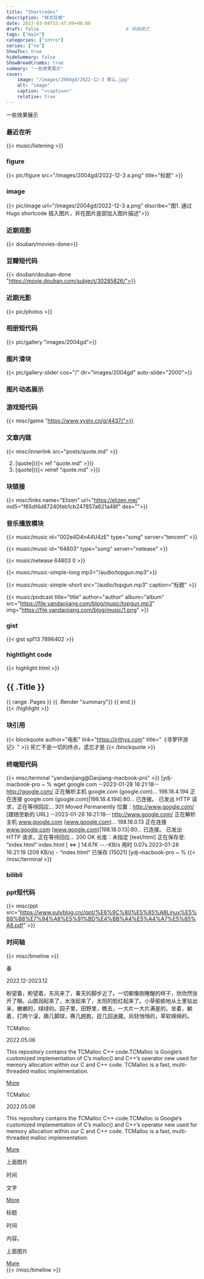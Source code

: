 ```yaml
---
title: "Shortcodes"
description: "样式存放"
date: 2023-03-04T15:47:09+08:00
draft: false                                # 草稿模式  
tags: ["main"]
categories: ["intro"]
series: ["no"]
ShowToc: true
hideSummary: false
ShowBreadCrumbs: true
summary: "一些效果展示"
cover:
    image: "/images/2004gd/2022-12-3 那么.jpg"
    alt: "image"
    caption: "<caption>"
    relative: true
---
```

一些效果展示

### 最近在听
{{< music/listening >}}

### figure
{{< pic/figure src="/images/2004gd/2022-12-3 a.png" title="标题" >}}



### image
{{< pic/image url="/images/2004gd/2022-12-3 a.png" discribe="图1. 通过 Hugo shortcode 插入图片，并在图片底部加入图片描述">}}


### 近期观影
{{< douban/movies-done>}}

### 豆瓣短代码
{{< douban/douban-done "https://movie.douban.com/subject/30285826/">}}

### 近期光影
{{< pic/photos >}}

### 相册短代码
{{< pic/gallery "images/2004gd">}}

### 图片滑块
{{< pic/gallery-slider cos="/" dir="images/2004gd" auto-slide="2000">}}

### 图片动态展示


### 游戏短代码
{{< misc/game "https://www.yystv.cn/g/4437/">}}

### 文章内链
{{< misc/innerlink src="posts/quote.md" >}}  

2. [quote]({{< ref "quote.md" >}})
3. [quote]({{< relref "quote.md" >}})

### 块链接
{{< misc/links name="Elizen" url="https://elizen.me/" md5="f65df4d87240feb1cb247857a621a48f" des="">}}


### 音乐播放模块 
{{< music/music id="002e4D4n44U4zE" type="song" server="tencent" >}}

{{< music/music id="64803" type="song" server="netease" >}}

{{< music/netease 64803 0 >}}<!--1:自动播放，0：手动  会出现很多错误，但不影响使用-->


{{< music/music-simple-long mp3="/audio/topgun.mp3">}}

{{< music/music-simple-short src="/audio/topgun.mp3" caption="标题" >}}

{{< music/podcast title="title" author="author" album="album" src="https://file.yandaojiang.com/blog/music/topgun.mp3" img="https://file.yandaojiang.com/blog/music/1.png" >}}

### gist
{{< gist spf13 7896402 >}}  <!--# gist仓库 https://gist.github.com/spf13/7896402-->

### hightlight code
{{< highlight html >}}
<section id="main">
    <div>
        <h1 id="title">{{ .Title }}</h1>
        {{ range .Pages }}
            {{ .Render "summary"}}
        {{ end }}
    </div>
</section>
{{< /highlight >}}

### 块引用
{{< blockquote author="电影" link="https://irithys.com" title="《寻梦环游记》" >}}
死亡不是一切的终点，遗忘才是
{{< /blockquote >}}


### 终端短代码
{{< misc/terminal "yandaojiang@Daojiang-macbook-pro" >}} [ydj-macbook-pro ~ % wget google.com --2023-01-28 16:21:18-- http://google.com/ 正在解析主机 google.com (google.com)... 198.18.4.194 正在连接 google.com (google.com)|198.18.4.194|:80... 已连接。 已发出 HTTP 请求，正在等待回应... 301 Moved Permanently 位置：http://www.google.com/ [跟随至新的 URL] --2023-01-28 16:21:18-- http://www.google.com/ 正在解析主机 www.google.com (www.google.com)... 198.18.0.13 正在连接 www.google.com (www.google.com)|198.18.0.13|:80... 已连接。 已发出 HTTP 请求，正在等待回应... 200 OK 长度：未指定 [text/html] 正在保存至: “index.html”
index.html [ <=> ] 14.67K --.-KB/s 用时 0.07s
2023-01-28 16:21:19 (209 KB/s) - “index.html” 已保存 [15021] [ydj-macbook-pro ~ % {{< /misc/terminal >}}

### bilibli
<!--{{< misc/bilibili BV1NF411J7JH >}}-->

### ppt短代码
{{< misc/ppt src="https://www.sulvblog.cn//ppt/%E6%9C%80%E5%85%A8Linux%E5%B8%B8%E7%94%A8%E5%91%BD%E4%BB%A4%E5%A4%A7%E5%85%A8.pdf" >}} 

### 时间轴
{{< misc/timeline >}}

<div class="timeline-item">
    <div class="timeline-img"></div>
    <div class="timeline-content js--fadeInLeft">
        <p class="timeline-header">春</p>
        <div class="date">2022.12-2023.12</div>
        <p class="timeline-text">
            盼望着，盼望着，东风来了，春天的脚步近了。一切都像刚睡醒的样子，欣欣然张开了眼。山朗润起来了，水涨起来了，太阳的脸红起来了。小草偷偷地从土里钻出来，嫩嫩的，绿绿的。园子里，田野里，瞧去，一大片一大片满是的。坐着，躺着，打两个滚，踢几脚球，赛几趟跑，捉几回迷藏。风轻悄悄的，草软绵绵的。</p>
        <!-- <a class="bnt-more" href="javascript:void(0)">More</a> -->
    </div>
</div>
<div class="timeline-item">
    <div class="timeline-img"></div>
    <div class="timeline-content timeline-card js--fadeInRight">
        <div class="timeline-img-header"
             style="background-image: url('https://picsum.photos/1000/800/?random')">
            <p>TCMalloc</p>
        </div>
        <div class="date">2022.05.06</div>
        <p class="timeline-text">This repository contains the TCMalloc C++ code.TCMalloc is Google’s customized implementation of C’s malloc() and C++’s operator new used for memory allocation within our C and C++ code. TCMalloc is a fast, multi-threaded malloc implementation.</p>
        <a class="bnt-more" href="https://google.github.io/tcmalloc/" target="_blank">More</a>
    </div>
</div>
<div class="timeline-item">
    <div class="timeline-img"></div>
    <div class="timeline-content timeline-card js--fadeInLeft">
        <div class="timeline-img-header"
             style="background-image: url('https://finua.org/_next/image?url=https%3A%2F%2Fsuper-static-assets.s3.amazonaws.com%2F60d97cba-0100-4544-b554-e4739eb4ccb6%2Fimages%2Ff948eeaa-e7f1-4e56-9115-bb0a6266d8df.jpg&w=750&q=80')">
            <p>TCMalloc</p>
        </div>
        <div class="date">2022.05.06</div>
        <p class="timeline-text">This repository contains the TCMalloc C++ code.TCMalloc is Google’s customized implementation of C’s malloc() and C++’s operator new used for memory allocation within our C and C++ code. TCMalloc is a fast, multi-threaded malloc implementation.</p>
        <a class="bnt-more" href="https://google.github.io/tcmalloc/" target="_blank">More</a>
    </div>
</div>
<!--图片式-->
<div class="timeline-item">
    <div class="timeline-img"></div>
    <div class="timeline-content timeline-card js--fadeInLeft">
        <div class="timeline-img-header" style="background-image: url('https://picsum.photos/1000/800/?random')">
            <p>上面图片</p>
        </div>
        <div class="date">时间</div>
        <p class="timeline-text">文字</p>
        <a class="bnt-more" href="https://google.github.io/tcmalloc/" target="_blank">More</a>
    </div>
</div>
<!--纯文字-->
<div class="timeline-item">
    <div class="timeline-img"></div>
    <div class="timeline-content js--fadeInLeft">
        <p class="timeline-header">标题</p>
        <div class="date">时间</div>
        <p class="timeline-text">
            内容。</p>
        <!-- <a class="bnt-more" href="javascript:void(0)">More</a> -->
    </div>
</div>

<div class="timeline-item">
    <div class="timeline-img"></div>
    <div class="timeline-content timeline-card js--fadeInLeft">
        <div class="timeline-img-header" style="background-image: url('https://picsum.photos/1000/800/?random')">
            <p>上面图片</p>
        </div>
        <div class="date"></div>
        <p class="timeline-text"></p>
        <a class="bnt-more" href="https://google.github.io/tcmalloc/" target="_blank">More</a>
    </div>
</div>
{{< /misc/timeline >}}

